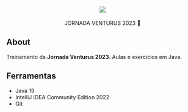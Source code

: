 <h1 align="center">
 <img src="https://mlbq3jkfqpwj.i.optimole.com/w:auto/h:auto/q:mauto/f:avif/https://carreiras.venturus.org.br/wp-content/uploads/2020/12/logo-venturus-menu-min.png">
</h1>


<p align="center">JORNADA VENTURUS 2023 🚀</p>

## About

Treinamento da **Jornada Venturus 2023**. Aulas e exercicios em Java.

## Ferramentas

- Java 19
- IntelliJ IDEA Community Edition 2022
- Git
